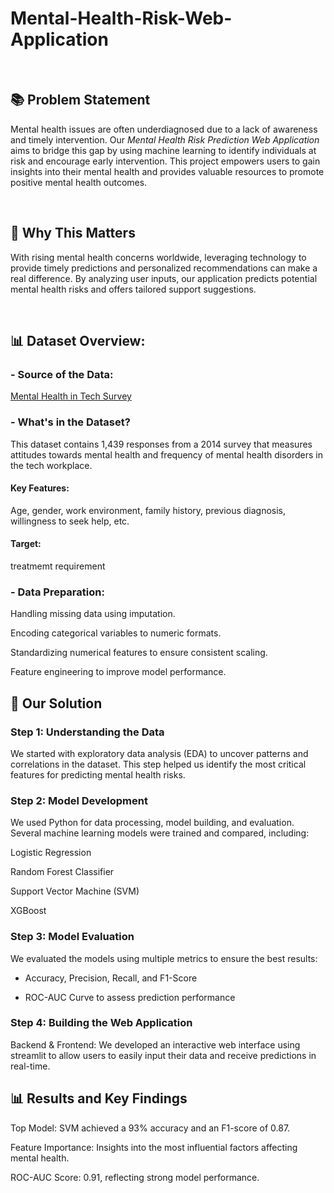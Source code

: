 # Mental-Health-Risk-Web-Application

                                            

<br>

## 📚 Problem Statement

Mental health issues are often underdiagnosed due to a lack of awareness and timely intervention. 
Our _Mental Health Risk Prediction Web Application_ aims to bridge this gap by using machine learning to identify individuals at risk and encourage early intervention. This project empowers users to gain insights into their mental health and provides valuable resources to promote positive mental health outcomes.

<br>



## 🎯 Why This Matters

With rising mental health concerns worldwide, leveraging technology to provide timely predictions and personalized recommendations can make a real difference. By analyzing user inputs, our application predicts potential mental health risks and offers tailored support suggestions.

<br>

## 📊 Dataset Overview:


### - Source of the Data:
[Mental Health in Tech Survey](https://www.kaggle.com/datasets/osmi/mental-health-in-tech-survey)


### - What's in the Dataset?
This dataset contains 1,439 responses from a 2014 survey that measures attitudes towards mental health and frequency of mental health disorders in the tech workplace. 


#### Key Features:
Age, gender, work environment, family history, previous diagnosis, willingness to seek help, etc. 

#### Target: 
treatmemt requirement




### - Data Preparation:

Handling missing data using imputation.

Encoding categorical variables to numeric formats.

Standardizing numerical features to ensure consistent scaling.

Feature engineering to improve model performance.




## 🧠 Our Solution


### Step 1: Understanding the Data

We started with exploratory data analysis (EDA) to uncover patterns and correlations in the dataset. This step helped us identify the most critical features for predicting mental health risks.


### Step 2: Model Development

We used Python for data processing, model building, and evaluation. 
Several machine learning models were trained and compared, including:

Logistic Regression

Random Forest Classifier

Support Vector Machine (SVM)

XGBoost



### Step 3: Model Evaluation

We evaluated the models using multiple metrics to ensure the best results:

- Accuracy, Precision, Recall, and F1-Score

- ROC-AUC Curve to assess prediction performance
  

### Step 4: Building the Web Application

Backend & Frontend: We developed an interactive web interface using streamlit to allow users to easily input their data and receive predictions in real-time.




## 📊 Results and Key Findings


Top Model: SVM achieved a 93% accuracy and an F1-score of 0.87.

Feature Importance: Insights into the most influential factors affecting mental health.

ROC-AUC Score: 0.91, reflecting strong model performance.
